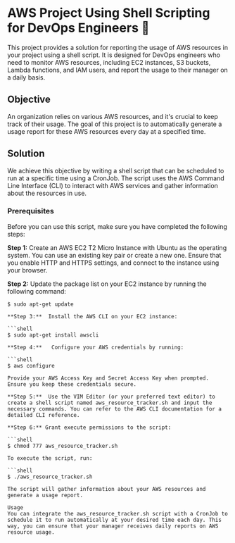 # AWS Project Using Shell Scripting for DevOps Engineers 🌻


This project provides a solution for reporting the usage of AWS resources in your project using a shell script. It is designed for DevOps engineers who need to monitor AWS resources, including EC2 instances, S3 buckets, Lambda functions, and IAM users, and report the usage to their manager on a daily basis.

## Objective

An organization relies on various AWS resources, and it's crucial to keep track of their usage. The goal of this project is to automatically generate a usage report for these AWS resources every day at a specified time.

## Solution

We achieve this objective by writing a shell script that can be scheduled to run at a specific time using a CronJob. The script uses the AWS Command Line Interface (CLI) to interact with AWS services and gather information about the resources in use.

### Prerequisites

Before you can use this script, make sure you have completed the following steps:

**Step 1:** Create an AWS EC2 T2 Micro Instance with Ubuntu as the operating system. You can use an existing key pair or create a new one. Ensure that you enable HTTP and HTTPS settings, and connect to the instance using your browser.

**Step 2:** Update the package list on your EC2 instance by running the following command:

```shell
$ sudo apt-get update

**Step 3:**  Install the AWS CLI on your EC2 instance:

```shell
$ sudo apt-get install awscli

**Step 4:**   Configure your AWS credentials by running:

```shell
$ aws configure

Provide your AWS Access Key and Secret Access Key when prompted. Ensure you keep these credentials secure.

**Step 5:**  Use the VIM Editor (or your preferred text editor) to create a shell script named aws_resource_tracker.sh and input the necessary commands. You can refer to the AWS CLI documentation for a detailed CLI reference.

**Step 6:** Grant execute permissions to the script:

```shell
$ chmod 777 aws_resource_tracker.sh

To execute the script, run:

```shell
$ ./aws_resource_tracker.sh

The script will gather information about your AWS resources and generate a usage report.

Usage
You can integrate the aws_resource_tracker.sh script with a CronJob to schedule it to run automatically at your desired time each day. This way, you can ensure that your manager receives daily reports on AWS resource usage.


